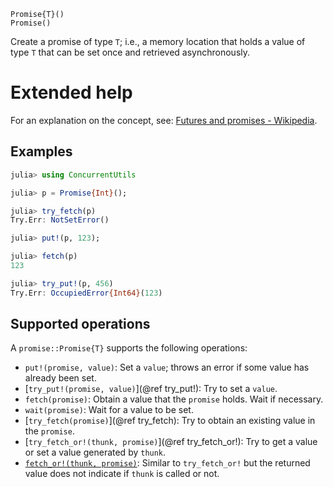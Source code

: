     Promise{T}()
    Promise()

Create a promise of type `T`; i.e., a memory location that holds a value of type `T` that
can be set once and retrieved asynchronously.

# Extended help

For an explanation on the concept, see:
[Futures and promises - Wikipedia](https://en.wikipedia.org/wiki/Futures_and_promises).

## Examples

```julia
julia> using ConcurrentUtils

julia> p = Promise{Int}();

julia> try_fetch(p)
Try.Err: NotSetError()

julia> put!(p, 123);

julia> fetch(p)
123

julia> try_put!(p, 456)
Try.Err: OccupiedError{Int64}(123)
```

## Supported operations

A `promise::Promise{T}` supports the following operations:

* `put!(promise, value)`: Set a `value`; throws an error if some value has already been set.
* [`try_put!(promise, value)`](@ref try_put!): Try to set a `value`.
* `fetch(promise)`: Obtain a value that the `promise` holds. Wait if necessary.
* `wait(promise)`: Wait for a value to be set.
* [`try_fetch(promise)`](@ref try_fetch): Try to obtain an existing value in the `promise`.
* [`try_fetch_or!(thunk, promise)`](@ref try_fetch_or!): Try to get a value or set a value
  generated by `thunk`.
* [`fetch_or!(thunk, promise)`](@ref): Similar to `try_fetch_or!` but  the returned value
  does not indicate if `thunk` is called or not.
